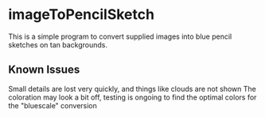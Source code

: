 # imageToPencilSketch
This is a simple program to convert supplied images into blue pencil sketches on tan backgrounds. 

## Known Issues
Small details are lost very quickly, and things like clouds are not shown
The coloration may look a bit off, testing is ongoing to find the optimal colors for the "bluescale" conversion

